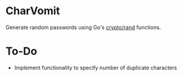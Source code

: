 
# CharVomit

Generate random passwords using Go's [crypto/rand](https://golang.org/pkg/crypto/rand/) functions.

# To-Do
* Implement functionality to specify number of duplicate characters


